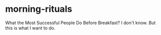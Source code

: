 morning-rituals
===============

What the Most Successful People Do Before Breakfast? I don't know. But this is what I want to do.
